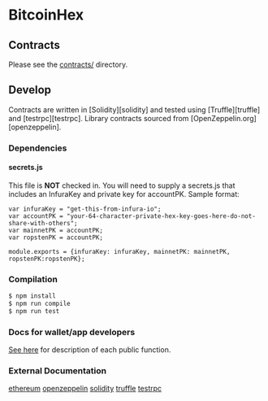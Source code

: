 
# BitcoinHex

## Contracts
Please see the [contracts/](contracts) directory.

## Develop
Contracts are written in [Solidity][solidity] and tested using [Truffle][truffle] and [testrpc][testrpc]. Library contracts sourced from [OpenZeppelin.org][openzeppelin].

### Dependencies
#### secrets.js
This file is **NOT** checked in. You will need to supply a secrets.js that includes an InfuraKey and private key for accountPK. 
Sample format:
```
var infuraKey = "get-this-from-infura-io";
var accountPK = "your-64-character-private-hex-key-goes-here-do-not-share-with-others";
var mainnetPK = accountPK;
var ropstenPK = accountPK;

module.exports = {infuraKey: infuraKey, mainnetPK: mainnetPK, ropstenPK:ropstenPK};

```

### Compilation
```bash
$ npm install
$ npm run compile
$ npm run test
```

### Docs for wallet/app developers
[See here](ABI.md) for description of each public function.

### External Documentation
[ethereum](https://www.ethereum.org/)
[openzeppelin](https://openzeppelin.org/)
[solidity](https://solidity.readthedocs.io/)
[truffle](http://truffleframework.com/)
[testrpc](https://github.com/ethereumjs/testrpc)
